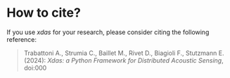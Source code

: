 # How to cite?

If you use *xdas* for your research, please consider citing the following reference:

> Trabattoni A., Strumia C., Baillet M., Rivet D., Biagioli F., Stutzmann E. (2024): *Xdas: a Python Framework for Distributed Acoustic Sensing*, doi:000

